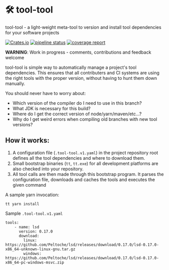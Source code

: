 # 🛠 tool-tool

tool-tool - a light-weight meta-tool to version and install tool dependencies for your software projects

[![Crates.io](https://img.shields.io/crates/v/tool-tool.svg)](https://crates.io/crates/tool-tool)
[![pipeline status](https://gitlab.com/manuelwoelker/tool-tool/badges/master/pipeline.svg)](https://gitlab.com/manuelwoelker/tool-tool/-/commits/master) 
[![coverage report](https://gitlab.com/manuelwoelker/tool-tool/badges/master/coverage.svg)](https://gitlab.com/manuelwoelker/tool-tool/-/commits/master)

**WARNING**: Work in progress - comments, contributions and feedback welcome

tool-tool is simple way to automatically manage a project's tool dependencies. This ensures that all contributers and CI systems are
using the right tools with the proper version, without having to hunt them down manually.

You should never have to worry about:

 * Which version of the compiler do I need to use in this branch?
 * What JDK is necessary for this build?
 * Where do I get the correct version of node/yarn/maven/etc...?
 * Why do I get weird errors when compiling old branches with new tool versions?
 
 ## How it works:
 
 1. A configuration file (`.tool-tool.v1.yaml`) in the project repository root defines all the tool dependencies and where to download them.
 2. Small bootstrap binaries (`tt`, `tt.exe`) for all development platforms are also checked into your repository.
 3. All tool calls are then made through this bootstrap program. It parses the configuration file, downloads and caches the tools and executes the given command
 
A sample yarn invocation:
 
 ```
tt yarn install
```

Sample `.tool-tool.v1.yaml`

```
tools:
    - name: lsd
      version: 0.17.0
      download:
        linux: https://github.com/Peltoche/lsd/releases/download/0.17.0/lsd-0.17.0-x86_64-unknown-linux-gnu.tar.gz
        windows: https://github.com/Peltoche/lsd/releases/download/0.17.0/lsd-0.17.0-x86_64-pc-windows-msvc.zip
```
